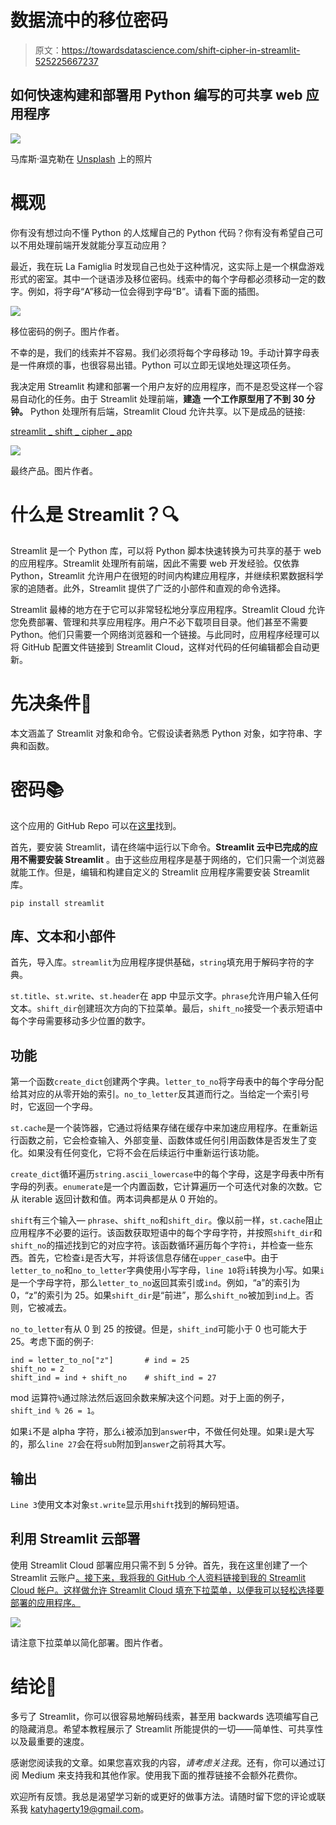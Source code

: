 # 数据流中的移位密码

> 原文：<https://towardsdatascience.com/shift-cipher-in-streamlit-525225667237>

## 如何快速构建和部署用 Python 编写的可共享 web 应用程序

![](img/81fcce9c68558efb288922a1c0875f1a.png)

马库斯·温克勒在 [Unsplash](https://unsplash.com?utm_source=medium&utm_medium=referral) 上的照片

# 概观

你有没有想过向不懂 Python 的人炫耀自己的 Python 代码？你有没有希望自己可以不用处理前端开发就能分享互动应用？

最近，我在玩 La Famiglia 时发现自己也处于这种情况，这实际上是一个棋盘游戏形式的密室。其中一个谜语涉及移位密码。线索中的每个字母都必须移动一定的数字。例如，将字母“A”移动一位会得到字母“B”。请看下面的插图。

![](img/8e9a2f00ec95ccc693610e537288c265.png)

移位密码的例子。图片作者。

不幸的是，我们的线索并不容易。我们必须将每个字母移动 19。手动计算字母表是一件麻烦的事，也很容易出错。Python 可以立即无误地处理这项任务。

我决定用 Streamlit 构建和部署一个用户友好的应用程序，而不是忍受这样一个容易自动化的任务。由于 Streamlit 处理前端，**建造** **一个工作原型用了不到 30 分钟。** Python 处理所有后端，Streamlit Cloud 允许共享。以下是成品的链接:

[streamlit _ shift _ cipher _ app](https://share.streamlit.io/katyhagerty/shift_cipher/main/shift_cipher.py)

![](img/45d7936b68b7d6bfc2eab00d560eda8b.png)

最终产品。图片作者。

# 什么是 Streamlit？🔍

Streamlit 是一个 Python 库，可以将 Python 脚本快速转换为可共享的基于 web 的应用程序。Streamlit 处理所有前端，因此不需要 web 开发经验。仅依靠 Python，Streamlit 允许用户在很短的时间内构建应用程序，并继续积累数据科学家的追随者。此外，Streamlit 提供了广泛的小部件和直观的命令选择。

Streamlit 最棒的地方在于它可以非常轻松地分享应用程序。Streamlit Cloud 允许您免费部署、管理和共享应用程序。用户不必下载项目目录。他们甚至不需要 Python。他们只需要一个网络浏览器和一个链接。与此同时，应用程序经理可以将 GitHub 配置文件链接到 Streamlit Cloud，这样对代码的任何编辑都会自动更新。

# 先决条件🔑

本文涵盖了 Streamlit 对象和命令。它假设读者熟悉 Python 对象，如字符串、字典和函数。

# 密码📚

这个应用的 GitHub Repo 可以在[这里](https://github.com/katyhagerty/shift_cipher)找到。

首先，要安装 Streamlit，请在终端中运行以下命令。**Streamlit 云中已完成的应用不需要安装 Streamlit** 。由于这些应用程序是基于网络的，它们只需一个浏览器就能工作。但是，编辑和构建自定义的 Streamlit 应用程序需要安装 Streamlit 库。

```
pip install streamlit
```

## 库、文本和小部件

首先，导入库。`streamlit`为应用程序提供基础，`string`填充用于解码字符的字典。

`st.title`、`st.write`、`st.header`在 app 中显示文字。`phrase`允许用户输入任何文本。`shift_dir`创建班次方向的下拉菜单。最后，`shift_no`接受一个表示短语中每个字母需要移动多少位置的数字。

## 功能

第一个函数`create_dict`创建两个字典。`letter_to_no`将字母表中的每个字母分配给其对应的从零开始的索引。`no_to_letter`反其道而行之。当给定一个索引号时，它返回一个字母。

`st.cache`是一个装饰器，它通过将结果存储在缓存中来加速应用程序。在重新运行函数之前，它会检查输入、外部变量、函数体或任何引用函数体是否发生了变化。如果没有任何变化，它将不会在后续运行中重新运行该功能。

`create_dict`循环遍历`string.ascii_lowercase`中的每个字母，这是字母表中所有字母的列表。`enumerate`是一个内置函数，它计算遍历一个可迭代对象的次数。它从 iterable 返回计数和值。两本词典都是从 0 开始的。

`shift`有三个输入— `phrase`、`shift_no`和`shift_dir`。像以前一样，`st.cache`阻止应用程序不必要的运行。该函数获取短语中的每个字母字符，并按照`shift_dir`和`shift_no`的描述找到它的对应字符。该函数循环遍历每个字符`i`，并检查一些东西。首先，它检查`i`是否大写，并将该信息存储在`upper_case`中。由于`letter_to_no`和`no_to_letter`字典使用小写字母，`line 10`将`i`转换为小写。如果`i`是一个字母字符，那么`letter_to_no`返回其索引或`ind`。例如，“a”的索引为 0，“z”的索引为 25。如果`shift_dir`是“前进”，那么`shift_no`被加到`ind`上。否则，它被减去。

`no_to_letter`有从 0 到 25 的按键。但是，`shift_ind`可能小于 0 也可能大于 25。考虑下面的例子:

```
ind = letter_to_no["z"]       # ind = 25
shift_no = 2
shift_ind = ind + shift_no    # shift_ind = 27
```

mod 运算符`%`通过除法然后返回余数来解决这个问题。对于上面的例子，`shift_ind % 26 = 1`。

如果`i`不是 alpha 字符，那么`i`被添加到`answer`中，不做任何处理。如果`i`是大写的，那么`line 27`会在将`sub`附加到`answer`之前将其大写。

## 输出

`Line 3`使用文本对象`st.write`显示用`shift`找到的解码短语。

## 利用 Streamlit 云部署

使用 Streamlit Cloud 部署应用只需不到 5 分钟。首先，我在这里创建了一个 Streamlit 云账户[。接下来，我将我的 GitHub 个人资料链接到我的 Streamlit Cloud 帐户。这样做允许 Streamlit Cloud 填充下拉菜单，以便我可以轻松选择要部署的应用程序。](https://share.streamlit.io/)

![](img/afd8c5d01dc21f605ca9d4d2a9091db1.png)

请注意下拉菜单以简化部署。图片作者。

# 结论👏

多亏了 Streamlit，你可以很容易地解码线索，甚至用 backwards 选项编写自己的隐藏消息。希望本教程展示了 Streamlit 所能提供的一切——简单性、可共享性以及最重要的速度。

感谢您阅读我的文章。如果您喜欢我的内容，*请考虑关注我*。还有，你可以通过订阅 Medium 来支持我和其他作家。使用我下面的推荐链接不会额外花费你。

欢迎所有反馈。我总是渴望学习新的或更好的做事方法。请随时留下您的评论或联系我 katyhagerty19@gmail.com。

[](https://medium.com/@katyhagerty19/membership) 